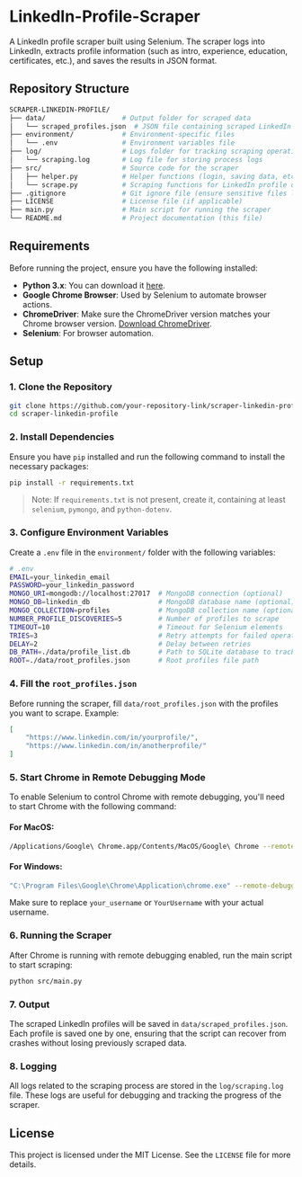 # LinkedIn-Profile-Scraper

A LinkedIn profile scraper built using Selenium. The scraper logs into LinkedIn, extracts profile information (such as intro, experience, education, certificates, etc.), and saves the results in JSON format.

## Repository Structure

```bash
SCRAPER-LINKEDIN-PROFILE/
├── data/                   # Output folder for scraped data
│   └── scraped_profiles.json  # JSON file containing scraped LinkedIn profile data
├── environment/            # Environment-specific files
│   └── .env                # Environment variables file
├── log/                    # Logs folder for tracking scraping operations
│   └── scraping.log        # Log file for storing process logs
├── src/                    # Source code for the scraper
│   ├── helper.py           # Helper functions (login, saving data, etc.)
│   └── scrape.py           # Scraping functions for LinkedIn profile data
├── .gitignore              # Git ignore file (ensure sensitive files like .env are not pushed)
├── LICENSE                 # License file (if applicable)
├── main.py                 # Main script for running the scraper
└── README.md               # Project documentation (this file)
```

## Requirements

Before running the project, ensure you have the following installed:

- **Python 3.x**: You can download it [here](https://www.python.org/downloads/).
- **Google Chrome Browser**: Used by Selenium to automate browser actions.
- **ChromeDriver**: Make sure the ChromeDriver version matches your Chrome browser version. [Download ChromeDriver](https://sites.google.com/a/chromium.org/chromedriver/downloads).
- **Selenium**: For browser automation.

## Setup

### 1. Clone the Repository

```bash
git clone https://github.com/your-repository-link/scraper-linkedin-profile.git
cd scraper-linkedin-profile
```

### 2. Install Dependencies

Ensure you have `pip` installed and run the following command to install the necessary packages:

```bash
pip install -r requirements.txt
```

> Note: If `requirements.txt` is not present, create it, containing at least `selenium`, `pymongo`, and `python-dotenv`.

### 3. Configure Environment Variables

Create a `.env` file in the `environment/` folder with the following variables:

```bash
# .env
EMAIL=your_linkedin_email
PASSWORD=your_linkedin_password
MONGO_URI=mongodb://localhost:27017  # MongoDB connection (optional)
MONGO_DB=linkedin_db                 # MongoDB database name (optional)
MONGO_COLLECTION=profiles            # MongoDB collection name (optional)
NUMBER_PROFILE_DISCOVERIES=5         # Number of profiles to scrape
TIMEOUT=10                           # Timeout for Selenium elements
TRIES=3                              # Retry attempts for failed operations
DELAY=2                              # Delay between retries
DB_PATH=./data/profile_list.db       # Path to SQLite database to track profiles
ROOT=./data/root_profiles.json       # Root profiles file path
```

### 4. Fill the `root_profiles.json`

Before running the scraper, fill `data/root_profiles.json` with the profiles you want to scrape. Example:

```json
[
    "https://www.linkedin.com/in/yourprofile/",
    "https://www.linkedin.com/in/anotherprofile/"
]
```

### 5. Start Chrome in Remote Debugging Mode

To enable Selenium to control Chrome with remote debugging, you'll need to start Chrome with the following command:

#### For **MacOS**:
```bash
/Applications/Google\ Chrome.app/Contents/MacOS/Google\ Chrome --remote-debugging-port=9222 --user-data-dir="/Users/your_username/ChromeSession"
```

#### For **Windows**:
```bash
"C:\Program Files\Google\Chrome\Application\chrome.exe" --remote-debugging-port=9222 --user-data-dir="C:\Users\YourUsername\ChromeSession"
```

Make sure to replace `your_username` or `YourUsername` with your actual username.

### 6. Running the Scraper

After Chrome is running with remote debugging enabled, run the main script to start scraping:

```bash
python src/main.py
```

### 7. Output

The scraped LinkedIn profiles will be saved in `data/scraped_profiles.json`. Each profile is saved one by one, ensuring that the script can recover from crashes without losing previously scraped data.

### 8. Logging

All logs related to the scraping process are stored in the `log/scraping.log` file. These logs are useful for debugging and tracking the progress of the scraper.

## License

This project is licensed under the MIT License. See the `LICENSE` file for more details.
